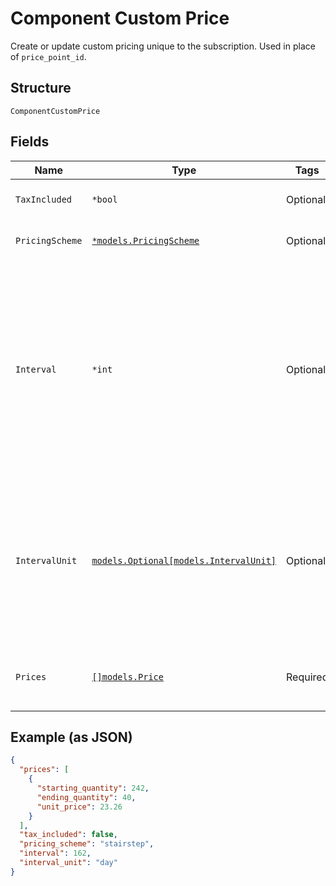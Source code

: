 
# Component Custom Price

Create or update custom pricing unique to the subscription. Used in place of `price_point_id`.

## Structure

`ComponentCustomPrice`

## Fields

| Name | Type | Tags | Description |
|  --- | --- | --- | --- |
| `TaxIncluded` | `*bool` | Optional | Whether or not the price point includes tax |
| `PricingScheme` | [`*models.PricingScheme`](../../doc/models/pricing-scheme.md) | Optional | Omit for On/Off components |
| `Interval` | `*int` | Optional | The numerical interval. i.e. an interval of ‘30’ coupled with an interval_unit of day would mean this component price point would renew every 30 days. This property is only available for sites with Multifrequency enabled. |
| `IntervalUnit` | [`models.Optional[models.IntervalUnit]`](../../doc/models/interval-unit.md) | Optional | A string representing the interval unit for this component price point, either month or day. This property is only available for sites with Multifrequency enabled. |
| `Prices` | [`[]models.Price`](../../doc/models/price.md) | Required | On/off components only need one price bracket starting at 1 |

## Example (as JSON)

```json
{
  "prices": [
    {
      "starting_quantity": 242,
      "ending_quantity": 40,
      "unit_price": 23.26
    }
  ],
  "tax_included": false,
  "pricing_scheme": "stairstep",
  "interval": 162,
  "interval_unit": "day"
}
```

